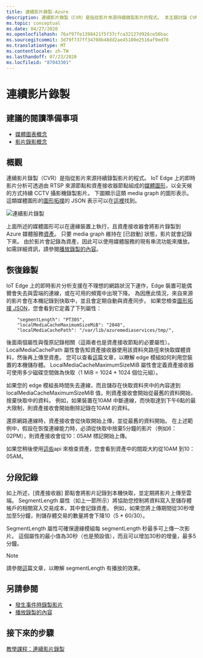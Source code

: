 ```yaml
---
title: 連續影片錄製-Azure
description: 連續影片錄製（CVR）是指從影片來源持續錄製影片的程式。 本主題討論 CVR 的內容。
ms.topic: conceptual
ms.date: 04/27/2020
ms.openlocfilehash: 76af97fe1398421f5f37cfca32127d926ce56bac
ms.sourcegitcommit: 3d79f737ff34708b48dd2ae45100e2516af9ed78
ms.translationtype: MT
ms.contentlocale: zh-TW
ms.lasthandoff: 07/23/2020
ms.locfileid: "87043301"
---
```

# <a name="continuous-video-recording"></a>連續影片錄製  

## <a name="suggested-pre-reading"></a>建議的閱讀準備事項  

* [媒體圖表概念](media-graph-concept.md)
* [影片錄影概念](video-recording-concept.md)

## <a name="overview"></a>概觀

連續影片錄製（CVR）是指從影片來源持續錄製影片的程式。 IoT Edge 上的即時影片分析可透過由 RTSP 來源節點和資產接收器節點組成的[媒體圖形](media-graph-concept.md)，以全天候的方式持續 CCTV 攝影機錄製影片。 下圖顯示這類 media graph 的圖形表示。 這類媒體圖形的[圖形拓撲](media-graph-concept.md?branch=release-preview-media-services-lva#media-graph-topologies-and-instances)的 JSON 表示可以在[這裡](https://github.com/Azure/live-video-analytics/tree/master/MediaGraph/topologies/cvr-asset)找到。

![連續影片錄製](./media/continuous-video-recording/continuous-video-recording-overview.png)

上面所述的媒體圖形可以在邊緣裝置上執行，且資產接收器會將影片錄製到 Azure 媒體服務[資產](terminology.md#asset)。 只要 media graph 維持在 [已啟動] 狀態，影片就會記錄下來。 由於影片會記錄為資產，因此可以使用媒體服務的現有串流功能來播放。 如需詳細資訊，請參閱[播放錄製的內容](video-playback-concept.md)。

## <a name="resilient-recording"></a>恢復錄製

IoT Edge 上的即時影片分析支援在不理想的網路狀況下運作，Edge 裝置可能偶爾會失去與雲端的連線，或在可用的頻寬中出現下降。 為因應此情況，來自來源的影片會在本機記錄到快取中，並且會定期自動與資產同步。 如果您檢查[圖形拓撲 JSON](https://github.com/Azure/live-video-analytics/tree/master/MediaGraph/topologies/cvr-asset/topology.json)，您會看到它定義了下列屬性：

```
    "segmentLength": "PT30S",
    "localMediaCacheMaximumSizeMiB": "2048",
    "localMediaCachePath": "/var/lib/azuremediaservices/tmp/",
```
後面兩個屬性與復原記錄相關（這兩者也是資產接收節點的必要屬性）。 LocalMediaCachePath 屬性會告知資產接收器使用該資料夾路徑來快取媒體資料，然後再上傳至資產。 您可以查看[這](../../iot-edge/how-to-access-host-storage-from-module.md)篇文章，以瞭解 edge 模組如何利用您裝置的本機儲存體。 LocalMediaCacheMaximumSizeMiB 屬性會定義資產接收器可使用多少磁碟空間做為快取（1 MiB = 1024 * 1024 個位元組）。 

如果您的 edge 模組長時間失去連線，而且儲存在快取資料夾中的內容達到 localMediaCacheMaximumSizeMiB 值，則資產接收會開始從最舊的資料開始，捨棄快取中的資料。 例如，如果裝置在10AM 中斷連線，而快取達到下午6點的最大限制，則資產接收會開始刪除記錄在10AM 的資料。 

還原網路連線時，資產接收會從快取開始上傳，並從最舊的資料開始。 在上述範例中，假設在恢復連線能力時，必須從快取中捨棄5分鐘的影片（例如6：02PM），則資產接收會從10：05AM 標記開始上傳。

如果您稍後使用[這些](playback-recordings-how-to.md)api 來檢查資產，您會看到資產中的間距大約從10AM 到10：05AM。

## <a name="segmented-recording"></a>分段記錄  

如上所述，[資產接收器] 節點會將影片記錄到本機快取，並定期將影片上傳至雲端。 SegmentLength 屬性（如上一節所示）將協助您控制將資料寫入至儲存體帳戶的相關寫入交易成本，其中會記錄資產。 例如，如果您將上傳期間從30秒增加至5分鐘，則儲存體交易的數量將會下降10（5 * 60/30）。

SegmentLength 屬性可確保邊緣模組每 segmentLength 秒最多可上傳一次影片。 這個屬性的最小值為30秒（也是預設值），而且可以增加30秒的增量，最多5分鐘。

>[!NOTE]
>請參閱[這](playback-recordings-how-to.md)篇文章，以瞭解 segmentLength 有播放的效果。


## <a name="see-also"></a>另請參閱

* [發生事件時錄製影片](event-based-video-recording-concept.md)
* [播放錄製的內容](video-playback-concept.md)


## <a name="next-steps"></a>接下來的步驟

[教學課程：連續影片錄製](continuous-video-recording-tutorial.md)
